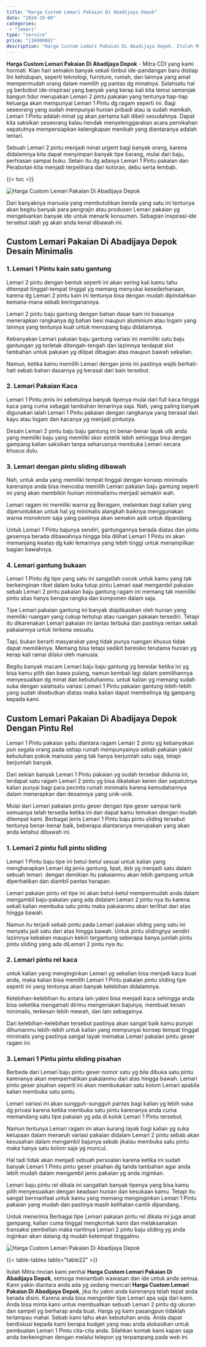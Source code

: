 ```yaml
---
title: "Harga Custom Lemari Pakaian Di Abadijaya Depok"
date: "2024-10-09"
categories:
 - "lemari"
type: "service"
price: "[1600000]"
description: "Harga Custom Lemari Pakaian Di Abadijaya Depok. Itulah Mitra rincian kami perihal **Harga Custom Lemari Pakaian Di Abadijaya Depok**, semoga menambah wawasan..."
---
```


**Harga Custom Lemari Pakaian Di Abadijaya Depok** - Mitra CDI yang kami hormati. Kian hari semakin banyak sekali timbul ide-pandangan baru distiap lini kehidupan, seperti teknologi, furniture, rumah, dan lainnya yang amat mempermudah orang dalam memilih yg pantas dg minatnya. Salahsatu hal yg berbobot ide-inspirasi yang banyak yang kerap kali kita temui semenjak bangun tidur merupakan Lemari 2 pintu pakaian yang tentunya tiap-tiap keluarga akan mempunyai Lemari 1 Pintu dg ragam seperti ini. Bagi seseorang yang sudah mempunyai hunian pribadi atau ia sudah menikah, Lemari 1 Pintu adalah minat yg akan pertama kali dibeli sesudahnya. Dapat kita saksikan seseorang kalau hendak menyelenggarakan acara pernikahan sepatutnya mempersiapkan kelengkapan menikah yang diantaranya adalah lemari.

Sebuah Lemari 2 pintu menjadi minat urgent bagi banyak orang, karena didalamnya kita dapat menyimpan banyak tipe barang, mulai dari baju, perhiasan sampai buku. Selain itu dg adanya Lemari 1 Pintu pakaian dan Perabotan kita menjadi terpelihara dari kotoran, debu serta lembab.

{{< toc >}}

![Harga Custom Lemari Pakaian Di Abadijaya Depok](/images/mebel/dipan-anak-004.jpg)

Dari banyaknya manusia yang membutuhkan benda yang satu ini tentunya akan begitu banyak para pengrajin atau produsen Lemari pakaian yg mengeluarkan banyak ide untuk menarik konsumen. Sebagian inspirasi-ide tersebut ialah yg akan anda kenal dibawah ini.

## Custom Lemari Pakaian Di Abadijaya Depok Desain Minimalis

### 1\. Lemari 1 Pintu kain satu gantung

Lemari 2 pintu dengan bentuk seperti ini akan sering kali kamu tahu ditempat tinggal-tempat tinggal yg memang menyukai kesederhanaan, karena dg Lemari 2 pintu kain ini tentunya bisa dengan mudah dipindahkan kemana-mana sebab keringanannya.

Lemari 2 pintu baju gantung dengan bahan dasar kain ini biasanya menerapkan rangkanya dg bahan besi maupun aluminium atau logam yang lainnya yang tentunya kuat untuk menopang baju didalamnya.

Kebanyakan Lemari pakaian baju gantung variasi ini memiliki satu baju gantungan yg terletak ditengah-tengah dan lazimnya terdapat slot tambahan untuk pakaian yg dilipat dibagian atas maupun bawah sekalian.

Namun, ketika kamu memilih Lemari dengan jenis ini pastinya wajib berhati-hati sebab bahan dasarnya yg berasal dari kain tersebut.

### 2\. Lemari Pakaian Kaca

Lemari 1 Pintu jenis ini sebetulnya banyak tipenya mulai dari full kaca hingga kaca yang cuma sebagai tambahan lemarinya saja. Nah, yang paling banyak digunakan ialah Lemari 1 Pintu pakaian dengan rangkanya yang berasal dari kayu atau logam dan kacanya yg menjadi pintunya.

Desain Lemari 2 pintu baju baju gantung ini benar-benar layak utk anda yang memiliki baju yang memiliki skor estetik lebih sehingga bisa dengan gampang kalian saksikan tanpa seharusnya membuka Lemari secara khusus dulu.

### 3\. Lemari dengan pintu sliding dibawah

Nah, untuk anda yang memiliki tempat tinggal dengan konsep minimalis karenanya anda bisa mencoba memilih Lemari pakaian baju gantung seperti ini yang akan membikin hunian minimalismu menjadi semakin wah.

Lemari ragam ini memiliki warna yg Beragam, melainkan bagi kalian yang diperuntukkan untuk hal yg minimalis alangkah baiknya menggunakan warna monokrom saja yang pastinya akan semakin asik untuk dipandang.

Untuk Lemari 1 Pintu bajunya sendiri, gantungannya berada diatas dan pintu gesernya berada dibawahnya hingga bila dilihat Lemari 1 Pintu ini akan memanjang keatas dg kaki lemarinya yang lebih tinggi untuk menampilkan bagian bawahnya.

### 4\. Lemari gantung bukaan

Lemari 1 Pintu dg tipe yang satu ini sangatlah cocok untuk kamu yang tak berkeinginan ribet dalam buka tutup pintu Lemari saat mengambil pakaian sebab Lemari 2 pintu pakaian baju gantung ragam ini memang tak memiliki pintu alias hanya berupa rangka dan komponen dalam saja.

Tipe Lemari pakaian gantung ini banyak diaplikasikan oleh hunian yang memiliki ruangan yang cukup tertutup atau ruangan pakaian tersediri. Tetapi itu dikarenakan Lemari pakaian ini lantas terbuka dan pastinya rentan sekali pakaiannya untuk terkena sesuatu.

Tapi, bukan berarti masyarakat yang tidak punya ruangan khusus tidak dapat memilikinya. Memang bisa tetapi sedikit beresiko terutama hunian yg kerap kali ramai dilalui oleh manusia.

Begitu banyak macam Lemari baju baju gantung yg beredar ketika ini yg bisa kamu pilih dan bawa pulang, namun kembali lagi dalam pemilihannya menyesuaikan dg minat dan kebutuhanmu. untuk kalian yg memang sudah suka dengan salahsatu variasi Lemari 1 Pintu pakaian gantung lebih-lebih yang sudah disebutkan diatas maka kalian dapat membelinya dg gampang kepada kami.

## Custom Lemari Pakaian Di Abadijaya Depok Dengan Pintu Rel

Lemari 1 Pintu pakaian yaitu diantara ragam Lemari 2 pintu yg kebanyakan pun segala orang pada setiap rumah mempunyainya sebab pakaian yakni kebutuhan pokok manusia yang tak hanya berjumlah satu saja, tetapi berjumlah banyak.

Dari sekian banyak Lemari 1 Pintu pakaian yg sudah tersebar didunia ini, terdapat satu ragam Lemari 2 pintu yg bisa dikatakan keren dan sepatutnya kalian punyai bagi para pecinta rumah minimalis karena kemudahannya dalam menerapkan dan desainnya yang unik-unik.

Mulai dari Lemari pakaian pintu geser dengan tipe geser sampai tarik semuanya telah tersedia ketika ini dan dapat kamu temukan dengan mudah ditempat kami. Berbagai jenis Lemari 1 Pintu baju pintu sliding tersebut tentunya benar-benar baik, beberapa diantaranya merupakan yang akan anda ketahui dibawah ini.

### 1\. Lemari 2 pintu full pintu sliding

Lemari 1 Pintu baju tipe ini betul-betul sesuai untuk kalian yang mengharapkan Lemari dg jenis gantung, lipat, dsb yg menjadi satu dalam sebuah lemari. dengan demikian itu pakaianmu akan lebih gampang untuk diperhatikan dan diambil pantas harapan.

Lemari pakaian pintu rel tipe ini akan betul-betul mempermudah anda dalam mengambil baju-pakaian yang ada didalam Lemari 2 pintu nya itu karena sekali kalian membuka satu pintu maka pakaianmu akan terlihat dari atas hingga bawah.

Namun itu terjadi sebab pintu pada Lemari pakaian slidng yang satu ini menyatu jadi satu dari atas hingga bawah. Untuk pintu slidingnya sendiri lazimnya kekakan maupun kekiri tergantung seberapa banya jumlah pintu pintu sliding yang ada diLemari 2 pintu nya itu.

### 2\. Lemari pintu rel kaca

untuk kalian yang menginginkan Lemari yg sekalian bisa menjadi kaca buat anda, maka kalian bisa memilih Lemari 1 Pintu pakaian pintu sliding tipe seperti ini yang tentunya akan banyak kelebihan didalamnya.

Kelebihan-kelebihan itu antara lain yakni bisa menjadi kaca sehingga anda bisa seketika mengamati dirimu mengenakan bajunya, membuat kesan minimalis, terkesan lebih mewah, dan lain sebagainya.

Dari kelebihan-kelebihan tersebut pastinya akan sangat baik kamu punyai dihunianmu lebih-lebih untuk kalian yang mempunyai konsep tempat tinggal minimalis yang pastinya sangat layak memakai Lemari pakaian pintu geser ragam ini.

### 3\. Lemari 1 Pintu pintu sliding pisahan

Berbeda dari Lemari baju pintu geser nomor satu yg bila dibuka satu pintu karenanya akan memperhatikan pakaianmu dari atas hingga bawah. Lemari pintu geser pisahan seperti ini akan membukakan satu kolom Lemari apabila kalian membuka satu pintu.

Lemari variasi ini akan sungguh-sungguh pantas bagi kalian yg lebih suka dg privasi karena ketika membuka satu pintu karenanya anda cuma memandang satu tipe pakaian yg ada di kolok Lemari 1 Pintu tersebut.

Namun tentunya Lemari ragam ini akan kurang layak bagi kalian yg suka kelupaan dalam menaruh variasi pakaian didalam Lemari 2 pintu sebab akan kesusahan dalam mengambil bajunya sebab jikalau membuka satu pintu maka hanya satu kolom saja yg muncul.

Hal tadi tidak akan menjadi sebuah persoalan karena ketika ini sudah banyak Lemari 1 Pintu pintu geser pisahan dg tanda tambahan agar anda lebih mudah dalam mengambil jenis pakaian yg anda inginkan.

Lemari baju pintu rel dikala ini sangatlah banyak tipenya yang bisa kamu pilih menyesuaikan dengan keadaan hunian dan kesukaan kamu. Tetapi itu sangat bermanfaat untuk kamu yang memang menginginkan Lemari 1 Pintu pakaian yang mudah dan pastinya masih kelihatan cantik dipandang.

Untuk menerima Berbagai tipe Lemari pakaian pintu rel dikala ini juga amat gampang, kalian cuma tinggal mengkontak kami dan melaksanakan transaksi pembelian maka nantinya Lemari 2 pintu baju sliding yg anda inginkan akan datang dg mudah ketempat tinggalmu

![Harga Custom Lemari Pakaian Di Abadijaya Depok](/images/mebel/lemari-buku-017.jpg)

{{< table-tables table="table22" >}}

Itulah Mitra rincian kami perihal **Harga Custom Lemari Pakaian Di Abadijaya Depok**, semoga menambah wawasan dan ide untuk anda semua. Kami yakin diantara anda ada yg sedang mencari **Harga Custom Lemari Pakaian Di Abadijaya Depok**, jika itu yakni anda karenanya telah tepat anda berada disini. Karena anda bisa mengorder tipe Lemari apa saja dari kami. Anda bisa minta kami untuk membuatkan sebuah Lemari 2 pintu dg ukuran dan sampel yg berharap anda buat. Harga yg kami pasangpun tidaklah terlampau mahal. Sebab kami tahu akan kebutuhan anda. Anda dapat berdiskusi kepada kami berapa budget yang mau anda alokasikan untuk pembuatan Lemari 1 Pintu cita-cita anda. Silahkan kontak kami kapan saja anda berkeinginan dengan melalui telepon yg terpampang pada web ini.
